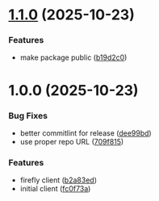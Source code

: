 # [1.1.0](https://github.com/ahmed-musallam/firefly-services-clients/compare/v1.0.0...v1.1.0) (2025-10-23)

### Features

- make package public ([b19d2c0](https://github.com/ahmed-musallam/firefly-services-clients/commit/b19d2c0bd3ff8d899afd03ef54b15ec36a8d9325))

# 1.0.0 (2025-10-23)

### Bug Fixes

- better commitlint for release ([dee99bd](https://github.com/ahmed-musallam/firefly-services-clients/commit/dee99bdd2bd1e6905b93e8d6e31397e58c3c7f5a))
- use proper repo URL ([709f815](https://github.com/ahmed-musallam/firefly-services-clients/commit/709f815fbf885af00cca4ed0d2fde5c041807094))

### Features

- firefly client ([b2a83ed](https://github.com/ahmed-musallam/firefly-services-clients/commit/b2a83ed115a3d79b90f83544912b0f739c0a469d))
- initial client ([fc0f73a](https://github.com/ahmed-musallam/firefly-services-clients/commit/fc0f73a250578c21227419b87555a15b24ce36c8))

